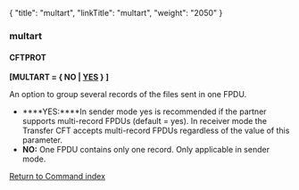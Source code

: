 {
    "title": "multart",
    "linkTitle": "multart",
    "weight": "2050"
}<span id="multart"></span>

### multart

#### CFTPROT

****\[MULTART = { NO
| <u>YES</u> } \]****

An option to group several records of the files sent in one FPDU.

- ****YES:****In sender mode yes is recommended
    if the partner supports multi-record FPDUs (default = yes). In receiver mode the Transfer
    CFT accepts multi-record FPDUs regardless of the value of this
    parameter.
- ****NO:**** One FPDU contains
    only one record. Only applicable in sender mode.

[Return to Command index](../../)
